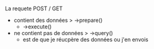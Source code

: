 #
La requete POST / GET 
 - contient des données > ->prepare()
    - ->execute()
 - ne contient pas de données > ->query()
    - est de que je réucpère des données ou j'en envois
    